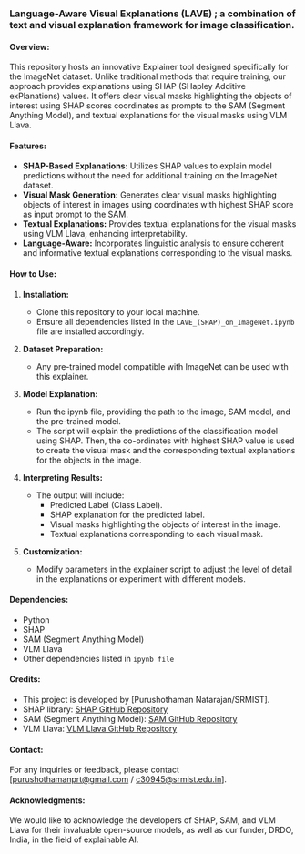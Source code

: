 ### Language-Aware Visual Explanations (LAVE) ; a combination of text and visual explanation framework for image classification.

#### Overview:
This repository hosts an innovative Explainer tool designed specifically for the ImageNet dataset. Unlike traditional methods that require training, our approach provides explanations using SHAP (SHapley Additive exPlanations) values. It offers clear visual masks highlighting the objects of interest using SHAP scores coordinates as prompts to the SAM (Segment Anything Model), and textual explanations for the visual masks using VLM Llava.

#### Features:
- **SHAP-Based Explanations:** Utilizes SHAP values to explain model predictions without the need for additional training on the ImageNet dataset.
- **Visual Mask Generation:** Generates clear visual masks highlighting objects of interest in images using coordinates with highest SHAP score as input prompt to the SAM.
- **Textual Explanations:** Provides textual explanations for the visual masks using VLM Llava, enhancing interpretability.
- **Language-Aware:** Incorporates linguistic analysis to ensure coherent and informative textual explanations corresponding to the visual masks.

#### How to Use:
1. **Installation:**
   - Clone this repository to your local machine.
   - Ensure all dependencies listed in the `LAVE_(SHAP)_on_ImageNet.ipynb` file are installed accordingly.

2. **Dataset Preparation:**
   - Any pre-trained model compatible with ImageNet can be used with this explainer.

3. **Model Explanation:**
   - Run the ipynb file, providing the path to the image, SAM model, and the pre-trained model.
   - The script will explain the predictions of the classification model using SHAP. Then, the co-ordinates with highest SHAP value is used to create the visual mask and the corresponding textual explanations for the objects in the image.

4. **Interpreting Results:**
   - The output will include:
     - Predicted Label (Class Label).
     - SHAP explanation for the predicted label. 
     - Visual masks highlighting the objects of interest in the image.
     - Textual explanations corresponding to each visual mask.

5. **Customization:**
   - Modify parameters in the explainer script to adjust the level of detail in the explanations or experiment with different models.

#### Dependencies:
- Python
- SHAP
- SAM (Segment Anything Model)
- VLM Llava
- Other dependencies listed in `ipynb file`

#### Credits:
- This project is developed by [Purushothaman Natarajan/SRMIST].
- SHAP library: [SHAP GitHub Repository](https://github.com/slundberg/shap)
- SAM (Segment Anything Model): [SAM GitHub Repository](https://github.com/samteam/sam)
- VLM Llava: [VLM Llava GitHub Repository](https://github.com/VLM-Llava/vlm-llava)

#### Contact:
For any inquiries or feedback, please contact [purushothamanprt@gmail.com / c30945@srmist.edu.in].

#### Acknowledgments:
We would like to acknowledge the developers of SHAP, SAM, and VLM Llava for their invaluable open-source models, as well as our funder, DRDO, India, in the field of explainable AI.
